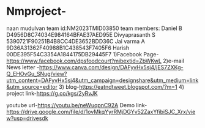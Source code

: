 # Nmproject-
naan mudulvan team id:NM2023TMID03850
team members:
Daniel B
D4956D8C74034E984164BFAE37AED95E
Divyaprasanth S
5390721F90251B4B8CC4DE3652BDD36C
Jai varma A
9D36A31362F40988B1C438543F7405F6
Harish 
00DE395F54C3354A1844175DB29445F7
1)Facebook Page-https://www.facebook.com/dpsfoodcourt?mibextid=ZbWKwL
2)e-mail News letter -https://www.canva.com/design/DAFyvHx5sj4/jES7ZXKg-Q_EHOvGu_SNug/view?utm_content=DAFyvHx5sj4&utm_campaign=designshare&utm_medium=link&utm_source=editor
3) blog-https://eatndtweet.blogspot.com/?m=1
4) project link-https://g.co/kgs/2yRvJK

youtube url-https://youtu.be/neWuqpnC92A
Demo link- https://drive.google.com/file/d/1ovMkqYyrRMjDGYv52ZaxYfibiSJC_Xrx/view?usp=drivesdk
